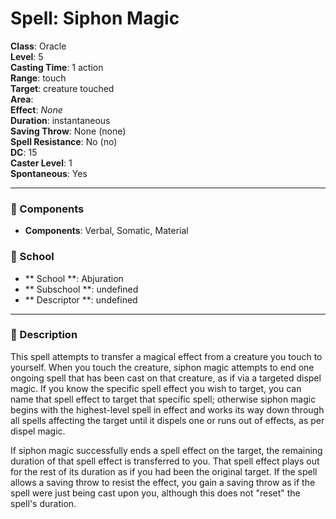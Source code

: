 
# Spell: Siphon Magic
**Class**: Oracle  
**Level**: 5  
**Casting Time**: 1 action  
**Range**: touch  
**Target**: creature touched  
**Area**:   
**Effect**: _None_  
**Duration**: instantaneous  
**Saving Throw**: None (none)  
**Spell Resistance**: No (no)  
**DC**: 15  
**Caster Level**: 1  
**Spontaneous**: Yes

---

### 🔮 Components
- **Components**: Verbal, Somatic, Material

### 🏫 School
- ** School **: Abjuration
- ** Subschool **: undefined
- ** Descriptor **: undefined
---

### 📜 Description
This spell attempts to transfer a magical effect from a creature you touch to yourself. When you touch the creature, siphon magic attempts to end one ongoing spell that has been cast on that creature, as if via a targeted dispel magic. If you know the specific spell effect you wish to target, you can name that spell effect to target that specific spell; otherwise siphon magic begins with the highest-level spell in effect and works its way down through all spells affecting the target until it dispels one or runs out of effects, as per dispel magic.

If siphon magic successfully ends a spell effect on the target, the remaining duration of that spell effect is transferred to you. That spell effect plays out for the rest of its duration as if you had been the original target. If the spell allows a saving throw to resist the effect, you gain a saving throw as if the spell were just being cast upon you, although this does not "reset" the spell's duration.
